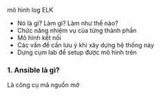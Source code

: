 mô hình log ELK
- Nó là gì? Làm gì? Làm như thế nào?
- Chức năng nhiệm vụ của từng thành phần
- Mô hình kết nối
- Các vấn đề cần lưu ý khi xây dựng hệ thống này
- Dựng cụm lab để setup được mô hình trên

### **1. Ansible là gì?**

Là công cụ mã nguồn mở
